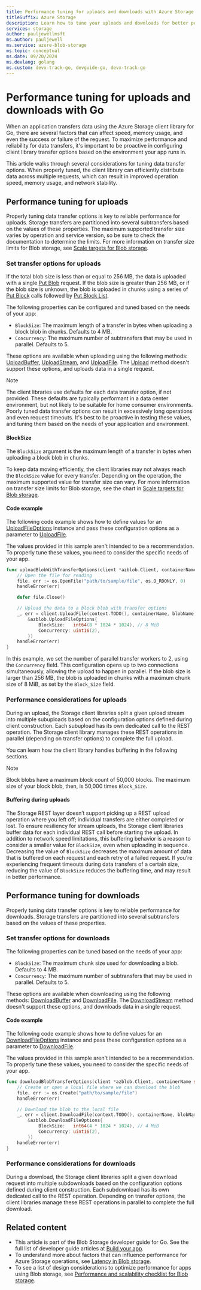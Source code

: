 ```yaml
---
title: Performance tuning for uploads and downloads with Azure Storage client library for Go
titleSuffix: Azure Storage
description: Learn how to tune your uploads and downloads for better performance with Azure Storage client library for Go. 
services: storage
author: pauljewellmsft
ms.author: pauljewell
ms.service: azure-blob-storage
ms.topic: conceptual
ms.date: 09/20/2024
ms.devlang: golang
ms.custom: devx-track-go, devguide-go, devx-track-go
---
```


# Performance tuning for uploads and downloads with Go

When an application transfers data using the Azure Storage client library for Go, there are several factors that can affect speed, memory usage, and even the success or failure of the request. To maximize performance and reliability for data transfers, it's important to be proactive in configuring client library transfer options based on the environment your app runs in.

This article walks through several considerations for tuning data transfer options. When properly tuned, the client library can efficiently distribute data across multiple requests, which can result in improved operation speed, memory usage, and network stability.

## Performance tuning for uploads

Properly tuning data transfer options is key to reliable performance for uploads. Storage transfers are partitioned into several subtransfers based on the values of these properties. The maximum supported transfer size varies by operation and service version, so be sure to check the documentation to determine the limits. For more information on transfer size limits for Blob storage, see [Scale targets for Blob storage](scalability-targets.md#scale-targets-for-blob-storage).

### Set transfer options for uploads

If the total blob size is less than or equal to 256 MB, the data is uploaded with a single [Put Blob](/rest/api/storageservices/put-blob) request. If the blob size is greater than 256 MB, or if the blob size is unknown, the blob is uploaded in chunks using a series of [Put Block](/rest/api/storageservices/put-block) calls followed by [Put Block List](/rest/api/storageservices/put-block-list).

The following properties can be configured and tuned based on the needs of your app:

- `BlockSize`: The maximum length of a transfer in bytes when uploading a block blob in chunks. Defaults to 4 MB.
- `Concurrency`: The maximum number of subtransfers that may be used in parallel. Defaults to 5.

These options are available when uploading using the following methods: [UploadBuffer](https://pkg.go.dev/github.com/Azure/azure-sdk-for-go/sdk/storage/azblob#Client.UploadBuffer), [UploadStream](https://pkg.go.dev/github.com/Azure/azure-sdk-for-go/sdk/storage/azblob#Client.UploadStream), and [UploadFile](https://pkg.go.dev/github.com/Azure/azure-sdk-for-go/sdk/storage/azblob#Client.UploadFile). The [Upload](https://pkg.go.dev/github.com/Azure/azure-sdk-for-go/sdk/storage/azblob/blockblob#Client.Upload) method doesn't support these options, and uploads data in a single request.

> [!NOTE]
> The client libraries use defaults for each data transfer option, if not provided. These defaults are typically performant in a data center environment, but not likely to be suitable for home consumer environments. Poorly tuned data transfer options can result in excessively long operations and even request timeouts. It's best to be proactive in testing these values, and tuning them based on the needs of your application and environment.

#### BlockSize

The `BlockSize` argument is the maximum length of a transfer in bytes when uploading a block blob in chunks.

To keep data moving efficiently, the client libraries may not always reach the `BlockSize` value for every transfer. Depending on the operation, the maximum supported value for transfer size can vary. For more information on transfer size limits for Blob storage, see the chart in [Scale targets for Blob storage](scalability-targets.md#scale-targets-for-blob-storage).

#### Code example

The following code example shows how to define values for an [UploadFileOptions](https://pkg.go.dev/github.com/Azure/azure-sdk-for-go/sdk/storage/azblob#UploadFileOptions) instance and pass these configuration options as a parameter to [UploadFile](https://pkg.go.dev/github.com/Azure/azure-sdk-for-go/sdk/storage/azblob#Client.UploadFile).

The values provided in this sample aren't intended to be a recommendation. To properly tune these values, you need to consider the specific needs of your app.

```go
func uploadBlobWithTransferOptions(client *azblob.Client, containerName string, blobName string) {
    // Open the file for reading
    file, err := os.OpenFile("path/to/sample/file", os.O_RDONLY, 0)
    handleError(err)

    defer file.Close()

    // Upload the data to a block blob with transfer options
    _, err = client.UploadFile(context.TODO(), containerName, blobName, file,
        &azblob.UploadFileOptions{
            BlockSize:   int64(8 * 1024 * 1024), // 8 MiB
            Concurrency: uint16(2),
        })
    handleError(err)
}
```

In this example, we set the number of parallel transfer workers to 2, using the `Concurrency` field. This configuration opens up to two connections simultaneously, allowing the upload to happen in parallel. If the blob size is larger than 256 MB, the blob is uploaded in chunks with a maximum chunk size of 8 MiB, as set by the `Block_Size` field.

### Performance considerations for uploads

During an upload, the Storage client libraries split a given upload stream into multiple subuploads based on the configuration options defined during client construction. Each subupload has its own dedicated call to the REST operation. The Storage client library manages these REST operations in parallel (depending on transfer options) to complete the full upload.

You can learn how the client library handles buffering in the following sections.

> [!NOTE]
> Block blobs have a maximum block count of 50,000 blocks. The maximum size of your block blob, then, is 50,000 times `Block_Size`.

#### Buffering during uploads

The Storage REST layer doesn’t support picking up a REST upload operation where you left off; individual transfers are either completed or lost. To ensure resiliency for stream uploads, the Storage client libraries buffer data for each individual REST call before starting the upload. In addition to network speed limitations, this buffering behavior is a reason to consider a smaller value for `BlockSize`, even when uploading in sequence. Decreasing the value of `BlockSize` decreases the maximum amount of data that is buffered on each request and each retry of a failed request. If you're experiencing frequent timeouts during data transfers of a certain size, reducing the value of `BlockSize` reduces the buffering time, and may result in better performance.

## Performance tuning for downloads

Properly tuning data transfer options is key to reliable performance for downloads. Storage transfers are partitioned into several subtransfers based on the values of these properties.

### Set transfer options for downloads

The following properties can be tuned based on the needs of your app:

- `BlockSize`: The maximum chunk size used for downloading a blob. Defaults to 4 MB.
- `Concurrency`: The maximum number of subtransfers that may be used in parallel. Defaults to 5.

These options are available when downloading using the following methods: [DownloadBuffer](https://pkg.go.dev/github.com/Azure/azure-sdk-for-go/sdk/storage/azblob#Client.DownloadBuffer) and [DownloadFile](https://pkg.go.dev/github.com/Azure/azure-sdk-for-go/sdk/storage/azblob#Client.DownloadFile). The [DownloadStream](https://pkg.go.dev/github.com/Azure/azure-sdk-for-go/sdk/storage/azblob#Client.DownloadStream) method doesn't support these options, and downloads data in a single request.

#### Code example

The following code example shows how to define values for an [DownloadFileOptions](https://pkg.go.dev/github.com/Azure/azure-sdk-for-go/sdk/storage/azblob#DownloadFileOptions) instance and pass these configuration options as a parameter to [DownloadFile](https://pkg.go.dev/github.com/Azure/azure-sdk-for-go/sdk/storage/azblob#Client.DownloadFile).

The values provided in this sample aren't intended to be a recommendation. To properly tune these values, you need to consider the specific needs of your app.

```go
func downloadBlobTransferOptions(client *azblob.Client, containerName string, blobName string) {
    // Create or open a local file where we can download the blob
	file, err := os.Create("path/to/sample/file")
	handleError(err)

	// Download the blob to the local file
	_, err = client.DownloadFile(context.TODO(), containerName, blobName, file,
		&azblob.DownloadFileOptions{
			BlockSize:   int64(4 * 1024 * 1024), // 4 MiB
			Concurrency: uint16(2),
		})
	handleError(err)
}
```

### Performance considerations for downloads

During a download, the Storage client libraries split a given download request into multiple subdownloads based on the configuration options defined during client construction. Each subdownload has its own dedicated call to the REST operation. Depending on transfer options, the client libraries manage these REST operations in parallel to complete the full download.

## Related content

- This article is part of the Blob Storage developer guide for Go. See the full list of developer guide articles at [Build your app](storage-blob-go-get-started.md#build-your-app).
- To understand more about factors that can influence performance for Azure Storage operations, see [Latency in Blob storage](storage-blobs-latency.md).
- To see a list of design considerations to optimize performance for apps using Blob storage, see [Performance and scalability checklist for Blob storage](storage-performance-checklist.md).
